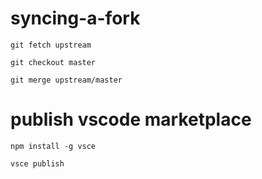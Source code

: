 # syncing-a-fork
`git fetch upstream`

`git checkout master`

`git merge upstream/master`

# publish vscode marketplace
`npm install -g vsce`

`vsce publish`